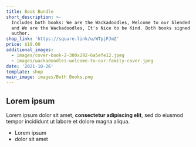 ```yaml
---
title: Book Bundle
short_description: >-
  Includes both books: We are the Wackadoodles, Welcome to our blended family
  and We are the Wackadoodles, It's Nice to be Kind. Both books signed by
  author.
shop_link: 'https://square.link/u/WTpjFJmZ'
price: $19.00
additional_images:
  - images/cover-book-2-300x292-6a5efe12.jpeg
  - images/wackadoodles-welcome-to-our-family-cover.jpeg
date: '2021-10-26'
template: shop
main_image: images/Both Books.png
---
```

## Lorem ipsum

Lorem ipsum dolor sit amet, **consectetur adipiscing elit**, sed do eiusmod tempor incididunt ut labore et dolore magna aliqua.

- Lorem ipsum
- dolor sit amet